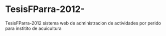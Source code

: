 TesisFParra-2012-
=================

TesisFParra-2012  sistema web de administracion de actividades por perido para institito de acuicultura